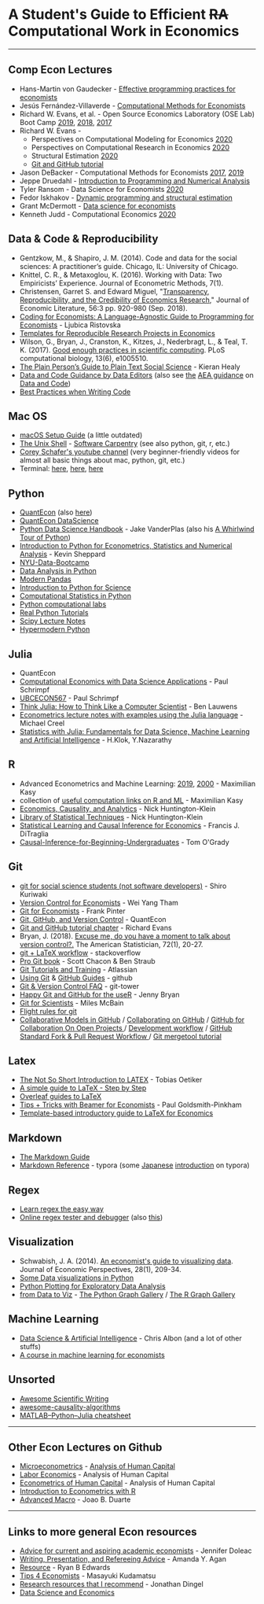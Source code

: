# A Student's Guide to Efficient ~~RA~~ Computational Work in Economics 

---

## Comp Econ Lectures

- Hans-Martin von Gaudecker - [Effective programming practices for economists](https://www.wiwi.uni-bonn.de/gaudecker/prog_econ_slides.html#prog-econ-slides)
- Jesús Fernández-Villaverde - [Computational Methods for Economists](https://www.sas.upenn.edu/~jesusfv/teaching.html)
- Richard W. Evans, et al. - Open Source Economics Laboratory (OSE Lab) Boot Camp [2019](https://github.com/OpenSourceEcon/BootCamp2019), [2018](https://github.com/OpenSourceEcon/BootCamp2018), [2017](https://github.com/OpenSourceEcon/BootCamp2017) 
- Richard W. Evans -
  - Perspectives on Computational Modeling for Economics [2020](https://github.com/UC-MACSS/persp-model-econ_w20) 
  - Perspectives on Computational Research in Economics [2020](https://github.com/UC-MACSS/persp-research-econ_Spr20)
  - Structural Estimation [2020](https://github.com/rickecon/StructEst_W20) 
  - [Git and GitHub tutorial](https://github.com/nyupredocs/githubtutorial)
- Jason DeBacker - Computational Methods for Economists [2017](https://github.com/jdebacker/CompEcon_Fall17), [2019](https://github.com/jdebacker/CompEcon_Fall19)
- Jeppe Druedahl - [Introduction to Programming and Numerical Analysis](https://numeconcopenhagen.netlify.com/)
- Tyler Ransom - Data Science for Economists [2020](https://github.com/tyleransom/DScourseS20)
- Fedor Iskhakov - [Dynamic programming and structural estimation](https://github.com/CompEconCourse/CourseMaterials)
- Grant McDermott - [Data science for economists](https://github.com/uo-ec607/lectures)
- Kenneth Judd - Computational Economics [2020](https://github.com/KennethJudd/CompEcon2020)



## Data & Code & Reproducibility

- Gentzkow, M., & Shapiro, J. M. (2014). Code and data for the social sciences: A practitioner’s guide. Chicago, IL: University of Chicago.
- Knittel, C. R., & Metaxoglou, K. (2016). Working with Data: Two Empiricists’ Experience. Journal of Econometric Methods, 7(1).
- Christensen, Garret S. and Edward Miguel, "[Transparency, Reproducibility, and the Credibility of Economics Research](https://www.aeaweb.org/articles?id=10.1257/jel.20171350)," Journal of Economic Literature, 56:3 pp. 920-980 (Sep. 2018).
- [Coding for Economists: A Language-Agnostic Guide to Programming for Economists](https://scholar.harvard.edu/files/ristovska/files/coding_for_econs_20190221.pdf) - Ljubica Ristovska
- [Templates for Reproducible Research Projects in Economics](https://github.com/OpenSourceEconomics/econ-project-templates)
- Wilson, G., Bryan, J., Cranston, K., Kitzes, J., Nederbragt, L., & Teal, T. K. (2017). [Good enough practices in scientific computing](https://journals.plos.org/ploscompbiol/article?id=10.1371/journal.pcbi.1005510). PLoS computational biology, 13(6), e1005510.
- [The Plain Person’s Guide to Plain Text Social Science](http://plain-text.co/index.html#introduction) - Kieran Healy
- [Data and Code Guidance by Data Editors](https://social-science-data-editors.github.io/guidance/) (also see [the](https://twitter.com/AeaData/status/1199691179291484161) [AEA guidance](https://www.aeaweb.org/journals/policies/sample-references) on [Data and Code](https://aeadataeditor.github.io/aea-de-guidance/addtl-data-citation-guidance.html))
- [Best Practices when Writing Code](http://www.danielmsullivan.com/pages/tutorial_workflow_3bestpractice.html)



## Mac OS

- [macOS Setup Guide](https://sourabhbajaj.com/mac-setup) (a little outdated)
- [The Unix Shell](http://swcarpentry.github.io/shell-novice/) - [Software Carpentry](https://software-carpentry.org/lessons/index.html) (see also python, git, r, etc.)
- [Corey Schafer's youtube channel](https://www.youtube.com/user/schafer5/videos) (very beginner-friendly videos for almost all basic things about mac, python, git, etc.)
- Terminal: [here](https://react.design/terminal), [here](https://qiita.com/kinchiki/items/57e9391128d07819c321), [here](https://qiita.com/vimyum/items/44478a51ef3a6f49804f)



## Python

- [QuantEcon](https://python.quantecon.org/) (also [here](https://github.com/QuantEcon/summer_course_2019))
- [QuantEcon DataScience](https://datascience.quantecon.org/)
- [Python Data Science Handbook](https://jakevdp.github.io/PythonDataScienceHandbook/) - Jake VanderPlas (also his [A Whirlwind Tour of Python](https://jakevdp.github.io/WhirlwindTourOfPython/))
- [Introduction to Python for Econometrics, Statistics and Numerical Analysis](https://www.kevinsheppard.com/teaching/python/notes/) - Kevin Sheppard
- [NYU-Data-Bootcamp](https://nyu.data-bootcamp.com/)
- [Data Analysis in Python](http://www.data-analysis-in-python.org/index.html)
- [Modern Pandas](https://tomaugspurger.github.io/modern-1-intro.html)
- [Introduction to Python for Science](https://clouds.eos.ubc.ca/~phil/djpine_python/index.html)
- [Computational Statistics in Python](http://people.duke.edu/~ccc14/cspy/index.html)
- [Python computational labs](https://acme.byu.edu/2019-2020-materials/)
- [Real Python Tutorials](https://realpython.com/tutorials/all/)
- [Scipy Lecture Notes](https://scipy-lectures.org/) 
- [Hypermodern Python](https://cjolowicz.github.io/posts/)



## Julia

- QuantEcon
- [Computational Economics with Data Science Applications](https://github.com/ubcecon/ECON622_2019) - Paul Schrimpf
- [UBCECON567](https://github.com/UBCECON567) - Paul Schrimpf
- [Think Julia: How to Think Like a Computer Scientist](https://benlauwens.github.io/ThinkJulia.jl/latest/book.html) - Ben Lauwens
- [Econometrics lecture notes with examples using the Julia language](https://github.com/mcreel/Econometrics) - Michael Creel
- [Statistics with Julia: Fundamentals for Data Science, Machine Learning and Artificial Intelligence](https://github.com/h-Klok/StatsWithJuliaBook) - H.Klok, Y.Nazarathy



## R

- Advanced Econometrics and Machine Learning: [2019](https://maxkasy.github.io/home/TopicsInEconometrics2019/), [2000](https://maxkasy.github.io/home/ML_Oxford_2020/) - Maximilian Kasy
- collection of [useful computation links on R and ML](https://maxkasy.github.io/home/computationlinks/) - Maximilian Kasy
- [Economics, Causality, and Analytics](https://github.com/NickCH-K/introcausality) - Nick Huntington-Klein 
- [Library of Statistical Techniques](https://lost-stats.github.io/) - Nick Huntington-Klein 
- [Statistical Learning and Causal Inference for Economics](https://github.com/fditraglia/econ224) - Francis J. DiTraglia
- [Causal-Inference-for-Beginning-Undergraduates](https://github.com/tomogradyucl/Causal-Inference-for-Beginning-Undergraduates) - Tom O'Grady



## Git

- [git for social science students (not software developers)](https://github.com/kuriwaki/github-demo) - Shiro Kuriwaki
- [Version Control for Economists](https://rstudio-pubs-static.s3.amazonaws.com/376054_064091abfb4c4b69929ccdc812a2a5fd.html#workflow) - Wei Yang Tham
- [Git for Economists](https://www.frankpinter.com/git/) - Frank Pinter
- [Git, GitHub, and Version Control](https://julia.quantecon.org/more_julia/version_control.html) - QuantEcon
- [Git and GitHub tutorial chapter](https://github.com/nyupredocs/githubtutorial/blob/master/Tutorials/git_tutorial.pdf) - Richard Evans
- Bryan, J. (2018). [Excuse me, do you have a moment to talk about version control?.](https://peerj.com/preprints/3159.pdf) The American Statistician, 72(1), 20-27.
- [git + LaTeX workflow](https://stackoverflow.com/questions/6188780/git-latex-workflow) - stackoverflow
- [Pro Git book](https://git-scm.com/book/en/v2) - Scott Chacon & Ben Straub
- [Git Tutorials and Training](https://www.atlassian.com/git/tutorials) - Atlassian
- [Using Git](https://help.github.com/en/github/using-git) & [GitHub Guides](https://guides.github.com/) - github
- [Git & Version Control FAQ](https://www.git-tower.com/learn/git/faq/) - git-tower
- [Happy Git and GitHub for the useR](https://happygitwithr.com/) - Jenny Bryan
- [Git for Scientists](https://milesmcbain.github.io/git_4_sci/index.html) - Miles McBain
- [Flight rules for git](https://github.com/k88hudson/git-flight-rules/)
- [Collaborative Models in GitHub](http://www.goring.org/resources/project-management.html) / [Collaborating on GitHub](https://uoftcoders.github.io/studyGroup/lessons/git/collaboration/lesson/) / [GitHub for Collaboration On Open Projects ](https://mozillascience.github.io/working-open-workshop/github_for_collaboration/) / [Development workflow](https://docs.scipy.org/doc/numpy-1.15.1/dev/gitwash/development_workflow.html) / [GitHub Standard Fork & Pull Request Workflow ](https://gist.github.com/Chaser324/ce0505fbed06b947d962) / [Git mergetool tutorial](https://gist.github.com/karenyyng/f19ff75c60f18b4b8149#setting-up-different-editors--tool-for-using-git-mergetool)



## Latex

- [The Not So Short Introduction to LATEX](https://tobi.oetiker.ch/lshort/lshort.pdf) - Tobias Oetiker
- [A simple guide to LaTeX - Step by Step](https://www.latex-tutorial.com/tutorials/)
- [Overleaf guides to LaTeX](https://www.overleaf.com/learn/latex) 
- [Tips + Tricks with Beamer for Economists](https://paulgp.github.io/beamer_tips.pdf) - Paul Goldsmith-Pinkham
- [Template-based introductory guide to LaTeX for Economics](https://www.researchgate.net/publication/280050294_Template-based_introductory_guide_to_LaTeX_for_Economics_Instructional_Guide_Version_2)



## Markdown

- [The Markdown Guide](https://www.markdownguide.org/)
- [Markdown Reference](http://support.typora.io/Markdown-Reference/) - typora (some [Japanese](https://qiita.com/AnchorBlues/items/532dba54cd2f0465af97) [introduction](https://qiita.com/4_mio_11/items/223326c3289f6b2c2a07) on typora)



## Regex

- [Learn regex the easy way](https://github.com/ziishaned/learn-regex)
- [Online regex tester and debugger](https://regex101.com/) (also [this](https://regexr.com/))



## Visualization

- Schwabish, J. A. (2014). [An economist's guide to visualizing data](https://pubs.aeaweb.org/doi/pdfplus/10.1257/jep.28.1.209). Journal of Economic Perspectives, 28(1), 209-34.
- [Some Data visualizations in Python](https://github.com/aaronpenne/data_visualization) 
- [Python Plotting for Exploratory Data Analysis](https://pythonplot.com/#scatter-plot-with-facets)
- [from Data to Viz](https://www.data-to-viz.com/) - [The Python Graph Gallery](https://python-graph-gallery.com/) / [The R Graph Gallery](https://www.r-graph-gallery.com/)



## Machine Learning

- [Data Science & Artificial Intelligence](https://chrisalbon.com/) - Chris Albon (and a lot of other stuffs)
- [A course in machine learning for economists](https://github.com/ml4econ)



## Unsorted

- [Awesome Scientific Writing](https://github.com/ashwinvis/awesome-scientific-writing)
- [awesome-causality-algorithms](https://github.com/rguo12/awesome-causality-algorithms)
- [MATLAB–Python–Julia cheatsheet](https://cheatsheets.quantecon.org/index.html)



---

## Other Econ Lectures on Github

- [Microeconometrics](https://github.com/HumanCapitalAnalysis/microeconometrics#lectures) - [Analysis of Human Capital](https://github.com/HumanCapitalAnalysis)
- [Labor Economics](https://github.com/HumanCapitalAnalysis/labor-economics) - Analysis of Human Capital
- [Econometrics of Human Capital](https://github.com/HumanCapitalAnalysis/policy-evaluation) - Analysis of Human Capital
- [Introduction to Econometrics with R](https://github.com/mca91/EconometricsWithR) 
- [Advanced Macro](https://github.com/jbduarte/Advanced_Macro) - Joao B. Duarte



---

## Links to more general Econ resources

- [Advice for current and aspiring academic economists](http://jenniferdoleac.com/resources/) - Jennifer Doleac
- [Writing, Presentation, and Refereeing Advice](https://sites.google.com/site/amandayagan/writingadvice) - Amanda Y. Agan
- [Resource](http://www.ryanbedwards.com/resources) - Ryan B Edwards
- [Tips 4 Economists](https://sites.google.com/site/mkudamatsu/tips4economists) - Masayuki Kudamatsu
- [Research resources that I recommend](https://faculty.chicagobooth.edu/jonathan.dingel/teaching/advice.html) - Jonathan Dingel 
- [Data Science and Economics](https://github.com/vkoul/Economics-and-Data-Science)
